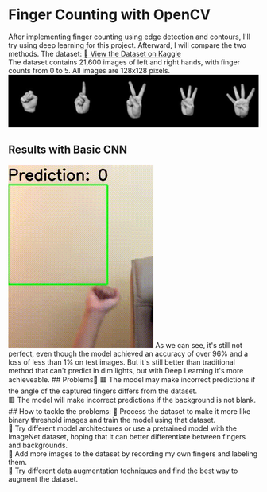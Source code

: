 # Finger Counting with OpenCV
After implementing finger counting using edge detection and contours, I'll try using deep learning for this project. Afterward, I will compare the two methods.
The dataset: [🔗 View the Dataset on Kaggle](https://www.kaggle.com/datasets/koryakinp/fingers)<br>
The dataset contains 21,600 images of left and right hands, with finger counts from 0 to 5. All images are 128x128 pixels.
![Dataset Cover](Image/dataset-cover.jpg "5 image classes of Fingers") 

## Results with Basic CNN
<img src="Image/CNN_test.gif"/>
As we can see, it's still not perfect, even though the model achieved an accuracy of over 96% and a loss of less than 1% on test images. But it's still better than traditional method that can't predict in dim lights, but with Deep Learning it's more achieveable.
## Problems🤔
🟥 The model may make incorrect predictions if the angle of the captured fingers differs from the dataset.<br>
🟥 The model will make incorrect predictions if the background is not blank.<br>
## How to tackle the problems:
🔲 Process the dataset to make it more like binary threshold images and train the model using that dataset.<br>
🔲 Try different model architectures or use a pretrained model with the ImageNet dataset, hoping that it can better differentiate between fingers and backgrounds.<br>
🔲 Add more images to the dataset by recording my own fingers and labeling them.<br>
🔲 Try different data augmentation techniques and find the best way to augment the dataset.<br>
